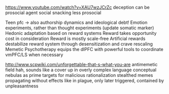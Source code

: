 https://www.youtube.com/watch?v=XAU7wzJCrZc
deception can be prosocial
agent social snacking less prosocial

Teen pfc -> also authorship dynamics and ideological debt!
Emotion experiments, rather than thought experiments (update somatic marker)
Hedonic adaptation based on reward systems
Reward takes opportunity cost in consideration
Reward is mostly scale-free
Artificial rewards destabilize reward system through desensitization and crave rescaling
Memetic Psychotherapy equips the dlPFC with powerful tools to coordinate vmPFC/LS when necessary

http://www.scpwiki.com/unforgettable-that-s-what-you-are
antimemetic field hah, sounds like a cover up in overly complex language
conceptual nebulas as prime targets for malicious rationalization
stealthed memes propagating without effects like in plague, only later triggered, contained by unpleasantness